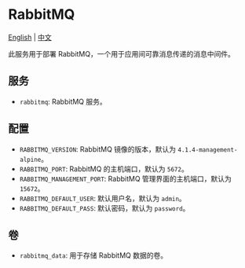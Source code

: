 # RabbitMQ

[English](./README.md) | [中文](./README.zh.md)

此服务用于部署 RabbitMQ，一个用于应用间可靠消息传递的消息中间件。

## 服务

- `rabbitmq`: RabbitMQ 服务。

## 配置

- `RABBITMQ_VERSION`: RabbitMQ 镜像的版本，默认为 `4.1.4-management-alpine`。
- `RABBITMQ_PORT`: RabbitMQ 的主机端口，默认为 `5672`。
- `RABBITMQ_MANAGEMENT_PORT`: RabbitMQ 管理界面的主机端口，默认为 `15672`。
- `RABBITMQ_DEFAULT_USER`: 默认用户名，默认为 `admin`。
- `RABBITMQ_DEFAULT_PASS`: 默认密码，默认为 `password`。

## 卷

- `rabbitmq_data`: 用于存储 RabbitMQ 数据的卷。
